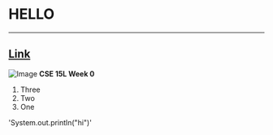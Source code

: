 # HELLO
---
[Link](https://cqrnik.github.io/cse15l-lab-reports/)
---

![Image](https://encrypted-tbn0.gstatic.com/images?q=tbn:ANd9GcQ9On81KFhC_8r7QEHRvvzVwGMWseewLB_eHQ&usqp=CAU)
**CSE 15L Week 0**

1. Three
2. Two
3. One

'System.out.println("hi")'
